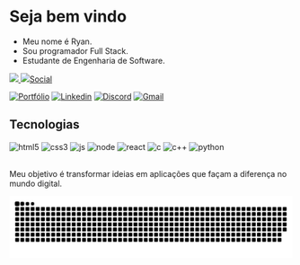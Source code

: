 # Seja bem vindo

- Meu nome é Ryan.
- Sou programador Full Stack.
- Estudante de Engenharia de Software.

<div>
    <a href="https://github.com/zRyanZito">
    <img height="200em" src="https://github-readme-stats.vercel.app/api?username=zryanzito&show_icons=true&theme=tokyonight" />
    <img height="200em" src="https://github-readme-stats.vercel.app/api/top-langs/?username=zryanzito&layout=compact&theme=tokyonight />
</div>

## Social

[![Portfólio](https://img.shields.io/badge/Portf%C3%B3lio-white?style=for-the-badge&logo=esbuild&logoColor=%234946ff&labelColor=%23000019&color=%234946ff)](https://ryandev.com.br) 
[![Linkedin](https://img.shields.io/badge/linkedin-white?style=for-the-badge&logo=esbuild&logoColor=%234946ff&labelColor=%23000019&color=%234946ff)](https://www.linkedin.com/in/zryanzito/) 
[![Discord](https://img.shields.io/badge/Discord-white?style=for-the-badge&logo=discord&logoColor=%234946ff&labelColor=%23000019&color=%234946ff)](https://discord.gg/FCkpJh36P7) 
[![Gmail](https://img.shields.io/badge/gmail-white?style=for-the-badge&logo=gmail&logoColor=%234946ff&labelColor=%23000019&color=%234946ff)](mailto:ryanthiago.dsantos@gmail.com) 


## Tecnologias

<div style="display-inline-block">
    <img align="center" height="35" width="40" alt="html5" src="https://cdn.jsdelivr.net/gh/devicons/devicon@latest/icons/html5/html5-original.svg" />
    <img align="center" height="35" width="40" alt="css3" src="https://cdn.jsdelivr.net/gh/devicons/devicon@latest/icons/css3/css3-original.svg" />
    <img align="center" height="35" width="40" alt="js" src="https://cdn.jsdelivr.net/gh/devicons/devicon@latest/icons/javascript/javascript-original.svg" />
    <img align="center" height="35" width="40" alt="node" src="https://cdn.jsdelivr.net/gh/devicons/devicon@latest/icons/nodejs/nodejs-original.svg" />
    <img align="center" height="35" width="40" alt="react" src="https://cdn.jsdelivr.net/gh/devicons/devicon@latest/icons/react/react-original-wordmark.svg" />
    <img align="center" height="35" width="40" alt="c" src="https://cdn.jsdelivr.net/gh/devicons/devicon@latest/icons/c/c-original.svg" />
    <img align="center" height="35" width="40" alt="c++" src="https://cdn.jsdelivr.net/gh/devicons/devicon@latest/icons/cplusplus/cplusplus-original.svg" />
    <img align="center" height="35" width="40" alt="python" src="https://cdn.jsdelivr.net/gh/devicons/devicon@latest/icons/python/python-original.svg" />
</div><br/>

Meu objetivo é transformar ideias em aplicações que façam a diferença no mundo digital.

<picture>
  <source media="(prefers-color-scheme: dark)" srcset="https://raw.githubusercontent.com/zryanzito/zryanzito/output/github-contribution-grid-snake-dark.svg">
  <source media="(prefers-color-scheme: light)" srcset="https://raw.githubusercontent.com/zryanzito/zryanzito/output/github-contribution-grid-snake.svg">
  <img alt="github contribution grid snake animation" src="https://raw.githubusercontent.com/zryanzito/zryanzito/output/github-contribution-grid-snake.svg">
</picture>
